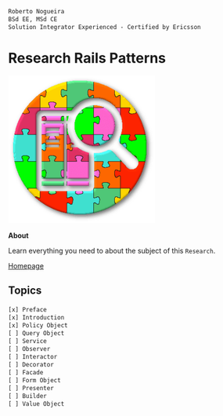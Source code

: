 ```
Roberto Nogueira  
BSd EE, MSd CE
Solution Integrator Experienced - Certified by Ericsson
```
# Research Rails Patterns

![project image](images/research.png)

**About**

Learn everything you need to about the subject of this `Research`.

[Homepage]()

## Topics
```
[x] Preface
[x] Introduction
[x] Policy Object
[ ] Query Object
[ ] Service
[ ] Observer
[ ] Interactor
[ ] Decorator
[ ] Facade
[ ] Form Object
[ ] Presenter
[ ] Builder
[ ] Value Object
```
